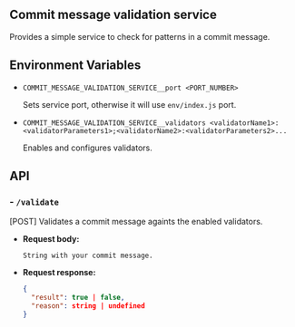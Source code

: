 ## Commit message validation service

Provides a simple service to check for patterns in a commit message.

## Environment Variables

- `COMMIT_MESSAGE_VALIDATION_SERVICE__port <PORT_NUMBER>`

  Sets service port, otherwise it will use `env/index.js` port.

- `COMMIT_MESSAGE_VALIDATION_SERVICE__validators <validatorName1>:<validatorParameters1>;<validatorName2>:<validatorParameters2>...`

  Enables and configures validators.

## API

### - `/validate`

[POST] Validates a commit message againts the enabled validators.

- **Request body:**
  ```
  String with your commit message.
  ```
- **Request response:**
  ```json
  {
    "result": true | false,
    "reason": string | undefined
  }
  ```
